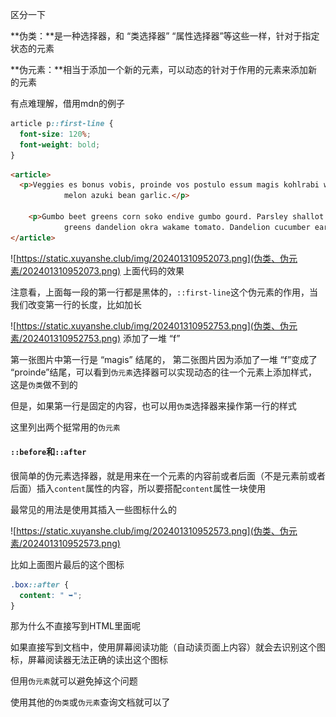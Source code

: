 区分一下

**伪类：**是一种选择器，和 “类选择器” “属性选择器”等这些一样，针对于指定状态的元素

**伪元素：**相当于添加一个新的元素，可以动态的针对于作用的元素来添加新的元素

有点难理解，借用mdn的例子

```CSS
article p::first-line {
  font-size: 120%;
  font-weight: bold;
}
```

```HTML
<article>
  <p>Veggies es bonus vobis, proinde vos postulo essum magis kohlrabi welsh onion daikon amaranth tatsoi tomatillo
            melon azuki bean garlic.</p>

    <p>Gumbo beet greens corn soko endive gumbo gourd. Parsley shallot courgette tatsoi pea sprouts fava bean collard
            greens dandelion okra wakame tomato. Dandelion cucumber earthnut pea peanut soko zucchini.</p>
</article>
```

![https://static.xuyanshe.club/img/202401310952073.png](伪类、伪元素/202401310952073.png)
上面代码的效果

注意看，上面每一段的第一行都是黑体的，`::first-line`这个伪元素的作用，当我们改变第一行的长度，比如加长

![https://static.xuyanshe.club/img/202401310952753.png](伪类、伪元素/202401310952753.png)
添加了一堆 “f”

第一张图片中第一行是 “magis” 结尾的， 第二张图片因为添加了一堆 “f”变成了 “proinde”结尾，可以看到`伪元素`选择器可以实现动态的往一个元素上添加样式，这是`伪类`做不到的

但是，如果第一行是固定的内容，也可以用`伪类`选择器来操作第一行的样式

这里列出两个挺常用的`伪元素`

#### `::before`和`::after`

很简单的伪元素选择器，就是用来在一个元素的内容前或者后面（不是元素前或者后面）插入`content`属性的内容，所以要搭配`content`属性一块使用

最常见的用法是使用其插入一些图标什么的

![https://static.xuyanshe.club/img/202401310952573.png](伪类、伪元素/202401310952573.png)

比如上面图片最后的这个图标

```CSS
.box::after {
  content: " ➥";
}
```

那为什么不直接写到HTML里面呢

如果直接写到文档中，使用屏幕阅读功能（自动读页面上内容）就会去识别这个图标，屏幕阅读器无法正确的读出这个图标

但用`伪元素`就可以避免掉这个问题

使用其他的`伪类`或`伪元素`查询文档就可以了



